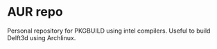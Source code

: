 # AUR repo

Personal repository for PKGBUILD using intel compilers.
Useful to build Delft3d using Archlinux.

